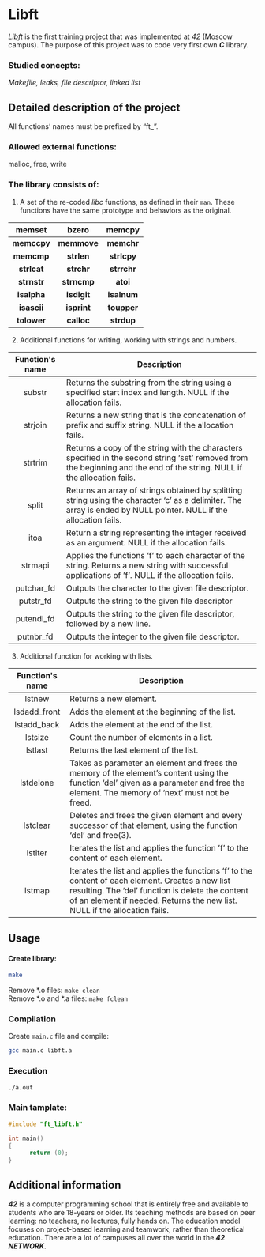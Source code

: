 # Libft
_Libft_ is the first training project that was implemented at _42_ (Moscow campus).
The purpose of this project was to code very first own _**C**_ library.

### Studied concepts:
_Makefile, leaks, file descriptor, linked list_
## Detailed description of the project
All functions’ names must be prefixed by “ft_”.<br />
### Allowed external functions:
malloc, free, write
### The library consists of:
1. A set of the re-coded _libc_ functions, as defined in their ``man``. These functions have the same prototype and behaviors as the original. <br />

| memset | bzero | memcpy | 
| :---: |:---:|:---:|
| **memccpy** | **memmove** | **memchr** |
| **memcmp**| **strlen** |**strlcpy** | 
| **strlcat**| **strchr** |**strrchr** |
| **strnstr** | **strncmp** | **atoi** |
| **isalpha** | **isdigit** |**isalnum** |
| **isascii**| **isprint**| **toupper** |
| **tolower** | **calloc**| **strdup** |

2. Additional functions for writing, working with strings and numbers.

| Function's name | Description|
|:---:| ---|
| substr | Returns the substring from the string using a specified start index and  length. NULL if the allocation fails. |
| strjoin | Returns a new string that is the concatenation of prefix and suffix string. NULL if the allocation fails. |
| strtrim | Returns a copy of the string with the characters specified in the second string ‘set’ removed from the beginning and the end of the string. NULL if the allocation fails. |
| split | Returns an array of strings obtained by splitting string using the character ‘c’ as a delimiter. The array is ended by NULL pointer. NULL if the allocation fails. |
| itoa | Return a string representing the integer received as an argument. NULL if the allocation fails. |
| strmapi | Applies the functions ’f’ to each character of the string. Returns a new string with successful applications of ’f’. NULL if the allocation fails. |
| putchar_fd | Outputs the character to the given file descriptor. |
| putstr_fd | Outputs the string to the given file descriptor  |
| putendl_fd | Outputs the string to the given file descriptor, followed by a new line. |
| putnbr_fd | Outputs the integer to the given file descriptor.

3. Additional function for working with lists.

| Function's name | Description|
|:---:|---|
| lstnew | Returns a new element.
| lsdadd_front | Adds the element at the beginning of the list.
| lstadd_back | Adds the element at the end of the list.
| lstsize | Count the number of elements in a list.
| lstlast | Returns the last element of the list.
| lstdelone |  Takes as parameter an element and frees the memory of the element’s content using the function ‘del’ given as a parameter and free the element. The memory of ‘next’ must not be freed.
| lstclear | Deletes and frees the given element and every successor of that element, using the function ‘del’ and free(3).
| lstiter | Iterates the list and applies the function ’f’ to the content of each element.
| lstmap | Iterates the list and applies the functions ‘f’ to the content of each element. Creates a new list resulting. The ‘del’ function is delete the content of an element if needed. Returns the new list. NULL if the allocation fails.

## Usage
#### Create library: 
```bash
make
```
Remove \*.o files: `` make clean ``<br />
Remove \*.o and \*.a files: ``make fclean``<br />

### Compilation
Create ``main.c`` file and compile:
```bash
gcc main.c libft.a
```
### Execution
```bash
./a.out
```
### Main tamplate:
```c
#include "ft_libft.h"

int main()
{
      return (0);
}
```

## Additional information
**_42_** is a computer programming school that is entirely free and available to students who are 18-years or older. Its teaching methods are based on peer learning: no teachers, no lectures, fully hands on. The education model focuses on project-based learning and teamwork, rather than theoretical education. There are a lot of campuses all over the world in the **_42 NETWORK_**.
